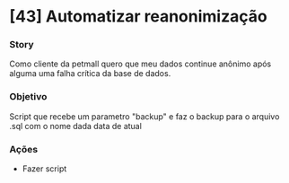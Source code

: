 # [43] Automatizar reanonimização

### Story
Como cliente da petmall quero que meu  dados continue anônimo após alguma uma falha crítica da base de dados.

### Objetivo
Script que recebe um parametro "backup" e faz o backup para o arquivo .sql com o nome dada data de atual

### Ações
 * Fazer script
